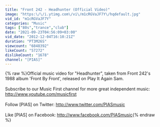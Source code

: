 ```yaml
---
title: "Front 242 - Headhunter (Official Video)"
image: "https:\/\/i.ytimg.com\/vi\/m1cRGVaJF7Y\/hqdefault.jpg"
vid_id: "m1cRGVaJF7Y"
categories: "Music"
tags: ["80s","trance","club"]
date: "2021-09-23T04:56:09+03:00"
vid_date: "2012-12-04T16:10:21Z"
duration: "PT3M26S"
viewcount: "6848392"
likeCount: "57272"
dislikeCount: "1678"
channel: "[PIAS]"
---
```

{% raw %}Official music video for &quot;Headhunter&quot;, taken from Front 242's 1988 album 'Front By Front', released on Play It Again Sam.<br /><br />Subscribe to our Music First channel for more great independent music: <a rel="nofollow" target="blank" href="http://www.youtube.com/musicfirst">http://www.youtube.com/musicfirst</a><br /><br />Follow [PIAS] on Twitter: <a rel="nofollow" target="blank" href="http://www.twitter.com/PIASmusic">http://www.twitter.com/PIASmusic</a><br /><br />Like [PIAS] on Facebook: <a rel="nofollow" target="blank" href="http://www.facebook.com/PIASmusic">http://www.facebook.com/PIASmusic</a>{% endraw %}
